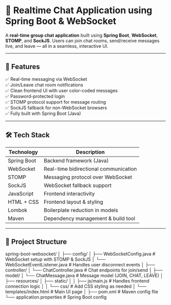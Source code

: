 # 💬 Realtime Chat Application using Spring Boot & WebSocket

A **real-time group chat application** built using **Spring Boot**, **WebSocket**, **STOMP**, and **SockJS**. Users can join chat rooms, send/receive messages live, and leave — all in a seamless, interactive UI.

---

## 🚀 Features

✅ Real-time messaging via WebSocket  
✅ Join/Leave chat room notifications  
✅ Clean frontend UI with user color-coded messages  
✅ Password-protected login  
✅ STOMP protocol support for message routing  
✅ SockJS fallback for non-WebSocket browsers  
✅ Fully built with Spring Boot (Java)

---

## 🛠️ Tech Stack

| Technology       | Description                            |
|------------------|----------------------------------------|
| Spring Boot      | Backend framework (Java)               |
| WebSocket        | Real-time bidirectional communication  |
| STOMP            | Messaging protocol over WebSocket      |
| SockJS           | WebSocket fallback support             |
| JavaScript       | Frontend interactivity                 |
| HTML + CSS       | Frontend layout & styling              |
| Lombok           | Boilerplate reduction in models        |
| Maven            | Dependency management & build tool     |

---

## 📁 Project Structure
spring-boot-websocket/
│
├── config/
│ ├── WebSocketConfig.java # WebSocket setup with STOMP & SockJS
│ └── WebSocketEventListener.java # Handles user disconnect events
│
├── controller/
│ └── ChatController.java # Chat endpoints for join/send
│
├── model/
│ └── ChatMessage.java # Message model (JOIN, CHAT, LEAVE)
│
├── resources/
│ ├── static/
│ │ ├── js/main.js # Handles frontend connection logic
│ │ └── css/ # Add CSS styling as needed
│ └── templates/index.html # Main UI page
│
├── pom.xml # Maven config file
└── application.properties # Spring Boot config
